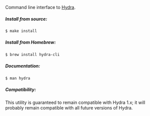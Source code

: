 Command line interface to [Hydra](https://github.com/sdegutis/hydra).

##### Install from source:

~~~bash
$ make install
~~~

##### Install from Homebrew:

~~~bash
$ brew install hydra-cli
~~~

##### Documentation:

~~~bash
$ man hydra
~~~

##### Compatibility:

This utility is guaranteed to remain compatible with Hydra 1.x; it
will probably remain compatible with all future versions of Hydra.
